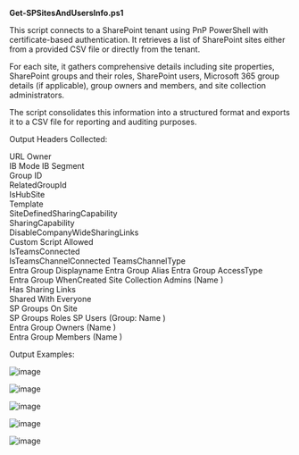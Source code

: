 

**Get-SPSitesAndUsersInfo.ps1**

This script connects to a SharePoint tenant using PnP PowerShell with certificate-based authentication.  It retrieves a list of SharePoint sites either from a provided CSV file or directly from the tenant. 

For each site, it gathers comprehensive details including site properties, SharePoint groups and their roles, SharePoint users, Microsoft 365 group details (if applicable), group owners and members, and site collection administrators. 

The script consolidates this information into a structured format and exports it to a CSV file for reporting and auditing purposes.

Output Headers Collected:

URL	
Owner	
IB Mode	
IB Segment	
Group ID	
RelatedGroupId	
IsHubSite	
Template	
SiteDefinedSharingCapability	
SharingCapability	
DisableCompanyWideSharingLinks	
Custom Script Allowed	
IsTeamsConnected	
IsTeamsChannelConnected	
TeamsChannelType	
Entra Group Displayname	
Entra Group Alias	Entra Group 
AccessType	
Entra Group WhenCreated	
Site Collection Admins (Name <Email>)	
Has Sharing Links	
Shared With Everyone	
SP Groups On Site	
SP Groups Roles	
SP Users (Group: Name <Email>)	
Entra Group Owners (Name <Email>)	
Entra Group Members (Name <Email>)


  
Output Examples:

![image](https://github.com/user-attachments/assets/de35fea2-496f-4831-bb1f-a626808e6269)

![image](https://github.com/user-attachments/assets/80fc90c2-dab6-4f39-8866-6377ff2894e4)

![image](https://github.com/user-attachments/assets/d643448d-8bbc-4ec5-85cb-de08301332e5)

![image](https://github.com/user-attachments/assets/9dccd5f1-1977-4e16-b1b4-e305153a9560)

![image](https://github.com/user-attachments/assets/1b04cdd8-f14b-4011-ad20-7c794a175412)
